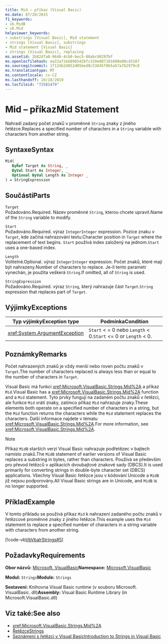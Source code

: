 ```yaml
---
title: Mid – příkaz (Visual Basic)
ms.date: 07/20/2015
f1_keywords:
- vb.MidB
- vb.Mid
helpviewer_keywords:
- substrings [Visual Basic], Mid statement
- strings [Visual Basic], substrings
- Mid statement [Visual Basic]
- strings [Visual Basic], replacing
ms.assetid: 2b82d7a8-9646-4cb0-bec5-80abc98297bf
ms.openlocfilehash: ea22af2eb896542bfc329e087101608e08c45107
ms.sourcegitcommit: 1f12db2d852d05bed8c53845f0b5a57a762979c8
ms.translationtype: MT
ms.contentlocale: cs-CZ
ms.lasthandoff: 10/18/2019
ms.locfileid: "72581479"
---
```

# <a name="mid-statement"></a><span data-ttu-id="c7b50-102">Mid – příkaz</span><span class="sxs-lookup"><span data-stu-id="c7b50-102">Mid Statement</span></span>
<span data-ttu-id="c7b50-103">Nahradí zadaný počet znaků v proměnné `String` znaky z jiného řetězce.</span><span class="sxs-lookup"><span data-stu-id="c7b50-103">Replaces a specified number of characters in a `String` variable with characters from another string.</span></span>  
  
## <a name="syntax"></a><span data-ttu-id="c7b50-104">Syntaxe</span><span class="sxs-lookup"><span data-stu-id="c7b50-104">Syntax</span></span>  
  
```vb  
Mid( _  
   ByRef Target As String, _  
   ByVal Start As Integer, _  
   Optional ByVal Length As Integer _  
) = StringExpression  
```  
  
## <a name="parts"></a><span data-ttu-id="c7b50-105">Součásti</span><span class="sxs-lookup"><span data-stu-id="c7b50-105">Parts</span></span>  
 `Target`  
 <span data-ttu-id="c7b50-106">Požadováno.</span><span class="sxs-lookup"><span data-stu-id="c7b50-106">Required.</span></span> <span data-ttu-id="c7b50-107">Název proměnné `String`, kterou chcete upravit.</span><span class="sxs-lookup"><span data-stu-id="c7b50-107">Name of the `String` variable to modify.</span></span>  
  
 `Start`  
 <span data-ttu-id="c7b50-108">Požadováno.</span><span class="sxs-lookup"><span data-stu-id="c7b50-108">Required.</span></span> <span data-ttu-id="c7b50-109">výraz `Integer`</span><span class="sxs-lookup"><span data-stu-id="c7b50-109">`Integer` expression.</span></span> <span data-ttu-id="c7b50-110">Pozice znaku v `Target`, kde začíná nahrazování textu.</span><span class="sxs-lookup"><span data-stu-id="c7b50-110">Character position in `Target` where the replacement of text begins.</span></span> <span data-ttu-id="c7b50-111">`Start` používá index založený na jednom.</span><span class="sxs-lookup"><span data-stu-id="c7b50-111">`Start` uses a one-based index.</span></span>  
  
 `Length`  
 <span data-ttu-id="c7b50-112">Volitelné.</span><span class="sxs-lookup"><span data-stu-id="c7b50-112">Optional.</span></span> <span data-ttu-id="c7b50-113">výraz `Integer`</span><span class="sxs-lookup"><span data-stu-id="c7b50-113">`Integer` expression.</span></span> <span data-ttu-id="c7b50-114">Počet znaků, které mají být nahrazeny.</span><span class="sxs-lookup"><span data-stu-id="c7b50-114">Number of characters to replace.</span></span> <span data-ttu-id="c7b50-115">Je-li tento parametr vynechán, je použita veškerá `String`.</span><span class="sxs-lookup"><span data-stu-id="c7b50-115">If omitted, all of `String` is used.</span></span>  
  
 `StringExpression`  
 <span data-ttu-id="c7b50-116">Požadováno.</span><span class="sxs-lookup"><span data-stu-id="c7b50-116">Required.</span></span> <span data-ttu-id="c7b50-117">výraz `String`, který nahrazuje část `Target`.</span><span class="sxs-lookup"><span data-stu-id="c7b50-117">`String` expression that replaces part of `Target`.</span></span>  
  
## <a name="exceptions"></a><span data-ttu-id="c7b50-118">Výjimky</span><span class="sxs-lookup"><span data-stu-id="c7b50-118">Exceptions</span></span>  
  
|<span data-ttu-id="c7b50-119">Typ výjimky</span><span class="sxs-lookup"><span data-stu-id="c7b50-119">Exception type</span></span>|<span data-ttu-id="c7b50-120">Podmínka</span><span class="sxs-lookup"><span data-stu-id="c7b50-120">Condition</span></span>|  
|--------------------|---------------|  
|<xref:System.ArgumentException>|<span data-ttu-id="c7b50-121">`Start` < = 0 nebo `Length` < 0.</span><span class="sxs-lookup"><span data-stu-id="c7b50-121">`Start` <= 0 or `Length` < 0.</span></span>|  
  
## <a name="remarks"></a><span data-ttu-id="c7b50-122">Poznámky</span><span class="sxs-lookup"><span data-stu-id="c7b50-122">Remarks</span></span>  
 <span data-ttu-id="c7b50-123">Počet nahrazených znaků je vždy menší nebo roven počtu znaků v `Target`.</span><span class="sxs-lookup"><span data-stu-id="c7b50-123">The number of characters replaced is always less than or equal to the number of characters in `Target`.</span></span>  
  
 <span data-ttu-id="c7b50-124">Visual Basic má funkci <xref:Microsoft.VisualBasic.Strings.Mid%2A> a příkaz `Mid`.</span><span class="sxs-lookup"><span data-stu-id="c7b50-124">Visual Basic has a <xref:Microsoft.VisualBasic.Strings.Mid%2A> function and a `Mid` statement.</span></span> <span data-ttu-id="c7b50-125">Tyto prvky fungují na zadaném počtu znaků v řetězci, ale funkce `Mid` vrátí znaky, zatímco příkaz `Mid` nahrazuje znaky.</span><span class="sxs-lookup"><span data-stu-id="c7b50-125">These elements both operate on a specified number of characters in a string, but the `Mid` function returns the characters while the `Mid` statement replaces the characters.</span></span> <span data-ttu-id="c7b50-126">Další informace najdete v tématu <xref:Microsoft.VisualBasic.Strings.Mid%2A>.</span><span class="sxs-lookup"><span data-stu-id="c7b50-126">For more information, see <xref:Microsoft.VisualBasic.Strings.Mid%2A>.</span></span>  
  
> [!NOTE]
> <span data-ttu-id="c7b50-127">Příkaz `MidB` starších verzí Visual Basic nahrazuje podřetězec v bajtech namísto znaků.</span><span class="sxs-lookup"><span data-stu-id="c7b50-127">The `MidB` statement of earlier versions of Visual Basic replaces a substring in bytes, rather than characters.</span></span> <span data-ttu-id="c7b50-128">Používá se především pro převod řetězců v aplikacích dvoubajtové znakové sady (DBCS).</span><span class="sxs-lookup"><span data-stu-id="c7b50-128">It is used primarily for converting strings in double-byte character set (DBCS) applications.</span></span> <span data-ttu-id="c7b50-129">Všechny Visual Basic řetězce jsou v kódování Unicode a `MidB` již nejsou podporovány.</span><span class="sxs-lookup"><span data-stu-id="c7b50-129">All Visual Basic strings are in Unicode, and `MidB` is no longer supported.</span></span>  
  
## <a name="example"></a><span data-ttu-id="c7b50-130">Příklad</span><span class="sxs-lookup"><span data-stu-id="c7b50-130">Example</span></span>  
 <span data-ttu-id="c7b50-131">V tomto příkladu se používá příkaz `Mid` k nahrazení zadaného počtu znaků v řetězcové proměnné znaky z jiného řetězce.</span><span class="sxs-lookup"><span data-stu-id="c7b50-131">This example uses the `Mid` statement to replace a specified number of characters in a string variable with characters from another string.</span></span>  
  
 [!code-vb[VbVbalrStrings#5](~/samples/snippets/visualbasic/VS_Snippets_VBCSharp/VbVbalrStrings/VB/Class1.vb#5)]  
  
## <a name="requirements"></a><span data-ttu-id="c7b50-132">Požadavky</span><span class="sxs-lookup"><span data-stu-id="c7b50-132">Requirements</span></span>  
 <span data-ttu-id="c7b50-133">**Obor názvů:** [Microsoft. VisualBasic](../../../visual-basic/language-reference/runtime-library-members.md)</span><span class="sxs-lookup"><span data-stu-id="c7b50-133">**Namespace:** [Microsoft.VisualBasic](../../../visual-basic/language-reference/runtime-library-members.md)</span></span>  
  
 <span data-ttu-id="c7b50-134">**Modul:** `Strings`</span><span class="sxs-lookup"><span data-stu-id="c7b50-134">**Module:** `Strings`</span></span>  
  
 <span data-ttu-id="c7b50-135">**Sestavení:** Knihovna Visual Basic runtime (v souboru Microsoft. VisualBasic. dll)</span><span class="sxs-lookup"><span data-stu-id="c7b50-135">**Assembly:** Visual Basic Runtime Library (in Microsoft.VisualBasic.dll)</span></span>  
  
## <a name="see-also"></a><span data-ttu-id="c7b50-136">Viz také:</span><span class="sxs-lookup"><span data-stu-id="c7b50-136">See also</span></span>

- <xref:Microsoft.VisualBasic.Strings.Mid%2A>
- [<span data-ttu-id="c7b50-137">Řetězce</span><span class="sxs-lookup"><span data-stu-id="c7b50-137">Strings</span></span>](../../../visual-basic/programming-guide/language-features/strings/index.md)
- [<span data-ttu-id="c7b50-138">Seznámení s řetězci v Visual Basic</span><span class="sxs-lookup"><span data-stu-id="c7b50-138">Introduction to Strings in Visual Basic</span></span>](../../../visual-basic/programming-guide/language-features/strings/introduction-to-strings.md)
